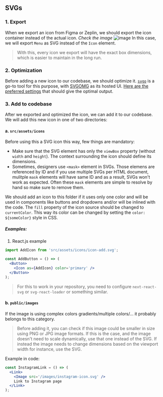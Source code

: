 ## SVGs

### 1. Export

When we export an icon from Figma or Zeplin, we should export the icon container instead of the actual icon. _Check the image_
![image](https://user-images.githubusercontent.com/55184443/115124509-edfa2e80-9fc2-11eb-8386-fa29ad4c0548.png)
In this case, we will export `Menu` as SVG instead of the `Icon` element.

> With this, every icon we export will have the exact box dimensions, which is easier to maintain in the long run.

### 2. Optimization

Before adding a new icon to our codebase, we should optimize it. [`svgo`](https://github.com/svg/svgo) is a go-to tool for this purpose, with [SVGOMG](https://jakearchibald.github.io/svgomg/) as its hosted UI. [Here are the preferred settings](https://gist.github.com/kristian240/bf7be2570e7cc8074718484130d5ae2e) that should give the optimal output.

### 3. Add to codebase

After we exported and optimized the icon, we can add it to our codebase. We will add this new icon in one of two directories:

#### a. `src/assets/icons`

Before using this a SVG icon this way, few things are mandatory:

- Make sure that the SVG element has only the `viewBox` property (without `width` and `height`). The context surrounding the icon should define its dimensions.
- Sometimes, designers use `<mask>` element in SVGs. Those elemens are referenced by ID and if you use multiple SVGs per HTML document, mulitple `mask` elements will have same ID and as a result, SVGs won't work as expected. Often these `mask` elements are simple to resolve by hand so make sure to remove them.

We should add an icon to this folder if it uses only one color and will be used in components like buttons and dropdowns and/or will be inlined with the code. The `fill` property of the icon source should be changed to `currentColor`. This way its color can be changed by setting the `color: ${someColor}` style in CSS.

##### Examples:

1. React.js example

```jsx
import AddIcon from 'src/assets/icons/icon-add.svg';

const AddButton = () => (
  <Button>
    <Icon as={AddIcon} color='primary' />
  </Button>
);
```

> For this to work in your repository, you need to configure `next-react-svg` or `svg-react-loader` or something similar.

#### b. `public/images`

If the image is using complex colors gradients/multiple colors/... it probably belongs to this category.

> Before adding it, you can check if this image could be smaller in size using PNG or JPG image formats. If this is the case, and the image doesn't need to scale dynamically, use that one instead of the SVG. If instead the image needs to change dimensions based on the viewport width for instance, use the SVG.

Example in code:

```jsx
const InstagramLink = () => (
  <Link>
    <Image src='/images/instagram-icon.svg' />
    Link to Instagram page
  </Link>
);
```
